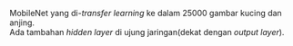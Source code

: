 MobileNet yang di-<i>transfer learning</i> ke dalam 25000 gambar kucing dan anjing.<br>
Ada tambahan <i>hidden layer</i> di ujung jaringan(dekat dengan <i>output layer</i>).
